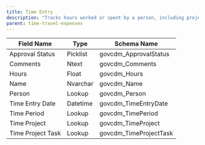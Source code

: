 ```yaml
---
title: Time Entry
description: "Tracks hours worked or spent by a person, including project and period."
parent: time-travel-expenses
---
```


| Field Name      | Type     | Schema Name         |
|-----------------|----------|--------------------|
| Approval Status | Picklist | govcdm_ApprovalStatus|
| Comments        | Ntext    | govcdm_Comments    |
| Hours           | Float    | govcdm_Hours       |
| Name            | Nvarchar | govcdm_Name        |
| Person          | Lookup   | govcdm_Person      |
| Time Entry Date | Datetime | govcdm_TimeEntryDate|
| Time Period     | Lookup   | govcdm_TimePeriod  |
| Time Project    | Lookup   | govcdm_TimeProject |
| Time Project Task| Lookup  | govcdm_TimeProjectTask|
